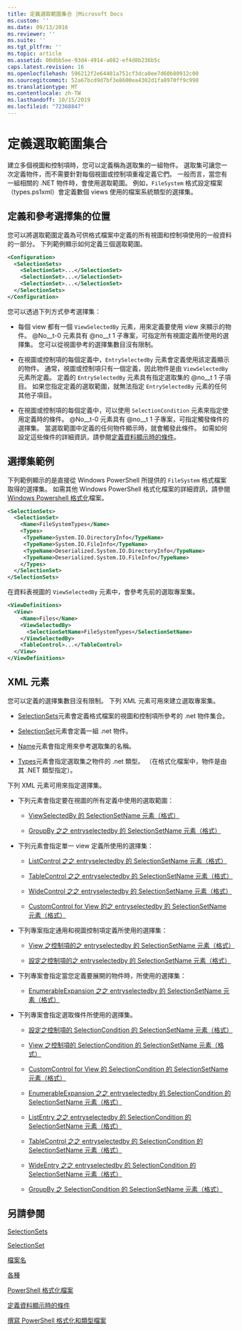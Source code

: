 ```yaml
---
title: 定義選取範圍集合 |Microsoft Docs
ms.custom: ''
ms.date: 09/13/2016
ms.reviewer: ''
ms.suite: ''
ms.tgt_pltfrm: ''
ms.topic: article
ms.assetid: 00dbb5ee-93d4-4914-a082-ef4d8b236b5c
caps.latest.revision: 16
ms.openlocfilehash: 596212f2e64401a751cf3dca0ee7d60b80912c00
ms.sourcegitcommit: 52a67bcd9d7bf3e8600ea4302d1fa8970ff9c998
ms.translationtype: MT
ms.contentlocale: zh-TW
ms.lasthandoff: 10/15/2019
ms.locfileid: "72368847"
---
```

# <a name="defining-selection-sets"></a>定義選取範圍集合

建立多個視圖和控制項時，您可以定義稱為選取集的一組物件。 選取集可讓您一次定義物件，而不需要針對每個視圖或控制項重複定義它們。 一般而言，當您有一組相關的 .NET 物件時，會使用選取範圍。 例如，`FileSystem` 格式設定檔案（types.ps1xml）會定義數個 views 使用的檔案系統類型的選擇集。

## <a name="where-selection-sets-are-defined-and-referenced"></a>定義和參考選擇集的位置

您可以將選取範圍定義為可供格式檔案中定義的所有視圖和控制項使用的一般資料的一部分。 下列範例顯示如何定義三個選取範圍。

```xml
<Configuration>
  <SelectionSets>
    <SelectionSet>...</SelectionSet>
    <SelectionSet>...</SelectionSet>
    <SelectionSet>...</SelectionSet>
  </SelectionSets>
</Configuration>
```

您可以透過下列方式參考選擇集：

- 每個 view 都有一個 `ViewSelectedBy` 元素，用來定義要使用 view 來顯示的物件。 @No__t-0 元素具有 @no__t 1 子專案，可指定所有視圖定義所使用的選擇集。 您可以從視圖參考的選擇集數目沒有限制。

- 在視圖或控制項的每個定義中，`EntrySelectedBy` 元素會定義使用該定義顯示的物件。 通常，視圖或控制項只有一個定義，因此物件是由 `ViewSelectedBy` 元素所定義。 定義的 `EntrySelectedBy` 元素具有指定選取集的 @no__t 1 子項目。 如果您指定定義的選取範圍，就無法指定 `EntrySelectedBy` 元素的任何其他子項目。

- 在視圖或控制項的每個定義中，可以使用 `SelectionCondition` 元素來指定使用定義時的條件。 @No__t-0 元素具有 @no__t 1 子專案，可指定觸發條件的選擇集。 當選取範圍中定義的任何物件顯示時，就會觸發此條件。 如需如何設定這些條件的詳細資訊，請參閱[定義資料顯示時的條件](./defining-conditions-for-displaying-data.md)。

## <a name="selection-set-example"></a>選擇集範例

下列範例顯示的是直接從 Windows PowerShell 所提供的 `FileSystem` 格式檔案取得的選擇集。 如需其他 Windows PowerShell 格式化檔案的詳細資訊，請參閱[Windows Powershell 格式化](./powershell-formatting-files.md)檔案。

```xml
<SelectionSets>
  <SelectionSet>
    <Name>FileSystemTypes</Name>
    <Types>
     <TypeName>System.IO.DirectoryInfo</TypeName>
     <TypeName>System.IO.FileInfo</TypeName>
     <TypeName>Deserialized.System.IO.DirectoryInfo</TypeName>
     <TypeName>Deserialized.System.IO.FileInfo</TypeName>
    </Types>
  </SelectionSet>
</SelectionSets>
```

在資料表視圖的 `ViewSelectedBy` 元素中，會參考先前的選取專案集。

```xml
<ViewDefinitions>
  <View>
    <Name>Files</Name>
    <ViewSelectedBy>
      <SelectionSetName>FileSystemTypes</SelectionSetName>
    </ViewSelectedBy>
    <TableControl>...</TableControl>
  </View>
</ViewDefinitions>

```

## <a name="xml-elements"></a>XML 元素

 您可以定義的選擇集數目沒有限制。 下列 XML 元素可用來建立選取專案集。

- [SelectionSets](./selectionsets-element-format.md)元素會定義格式檔案的視圖和控制項所參考的 .net 物件集合。

- [SelectionSet](./selectionset-element-format.md)元素會定義一組 .net 物件。

- [Name](./name-element-for-selectionset-format.md)元素會指定用來參考選取集的名稱。

- [Types](./types-element-for-selectionset-format.md)元素會指定選取集之物件的 .net 類型。 （在格式化檔案中，物件是由其 .NET 類型指定）。

 下列 XML 元素可用來指定選擇集。

- 下列元素會指定要在視圖的所有定義中使用的選取範圍：

    - [ViewSelectedBy 的 SelectionSetName 元素（格式）](./selectionsetname-element-for-viewselectedby-format.md)

    - [GroupBy 之之 entryselectedby 的 SelectionSetName 元素（格式）](./selectionsetname-element-for-entryselectedby-for-groupby-format.md)

- 下列元素會指定單一 view 定義所使用的選擇集：

    - [ListControl 之之 entryselectedby 的 SelectionSetName 元素（格式）](./selectionsetname-element-for-entryselectedby-for-listcontrol-format.md)

    - [TableControl 之之 entryselectedby 的 SelectionSetName 元素（格式）](./selectionsetname-element-for-entryselectedby-for-tablecontrol-format.md)

    - [WideControl 之之 entryselectedby 的 SelectionSetName 元素（格式）](./selectionsetname-element-for-entryselectedby-for-widecontrol-format.md)

    - [CustomControl for View 的之 entryselectedby 的 SelectionSetName 元素（格式）](./selectionsetname-element-for-entryselectedby-for-customcontrol-for-view-format.md)

- 下列專案指定通用和視圖控制項定義所使用的選擇集：

    - [View 之控制項的之 entryselectedby 的 SelectionSetName 元素（格式）](./selectionsetname-element-for-entryselectedby-for-controls-for-view-format.md)

    - [設定之控制項的之 entryselectedby 的 SelectionSetName 元素（格式）](./selectionsetname-element-for-entryselectedby-for-controls-for-configuration-format.md)

- 下列專案會指定當您定義要展開的物件時，所使用的選擇集：

    - [EnumerableExpansion 之之 entryselectedby 的 SelectionSetName 元素（格式）](./selectionsetname-element-for-entryselectedby-for-enumerableexpansion-format.md)

- 下列專案會指定選取條件所使用的選擇集。

    - [設定之控制項的 SelectionCondition 的 SelectionSetName 元素（格式）](./selectionsetname-element-for-selectioncondition-for-controls-for-configuration-format.md)

    - [View 之控制項的 SelectionCondition 的 SelectionSetName 元素（格式）](./selectionsetname-element-for-selectioncondition-for-controls-for-view-format.md)

    - [CustomControl for View 的 SelectionCondition 的 SelectionSetName 元素（格式）](./selectionsetname-element-for-selectioncondition-for-customcontrol-for-view-format.md)

    - [EnumerableExpansion 之之 entryselectedby 的 SelectionCondition 的 SelectionSetName 元素（格式）](./selectionsetname-element-for-selectioncondition-for-entryselectedby-for-enumerableexpansion-format.md)

    - [ListEntry 之之 entryselectedby 的 SelectionCondition 的 SelectionSetName 元素（格式）](./selectionsetname-element-for-selectioncondition-for-entryselectedby-for-listentry-format.md)

    - [TableControl 之之 entryselectedby 的 SelectionCondition 的 SelectionSetName 元素（格式）](./selectionsetname-element-for-selectioncondition-for-entryselectedby-for-tablecontrol-format.md)

    - [WideEntry 之之 entryselectedby 的 SelectionCondition 的 SelectionSetName 元素（格式）](./selectionsetname-element-for-selectioncondition-for-entryselectedby-for-wideentry-format.md)

    - [GroupBy 之 SelectionCondition 的 SelectionSetName 元素（格式）](./selectionsetname-element-for-selectioncondition-for-groupby-format.md)

## <a name="see-also"></a>另請參閱

[SelectionSets](./selectionsets-element-format.md)

[SelectionSet](./selectionset-element-format.md)

[檔案名](./name-element-for-selectionset-format.md)

[各種](./types-element-for-selectionset-format.md)

[PowerShell 格式化檔案](./powershell-formatting-files.md)

[定義資料顯示時的條件](./defining-conditions-for-displaying-data.md)

[撰寫 PowerShell 格式化和類型檔案](./writing-a-powershell-formatting-file.md)
